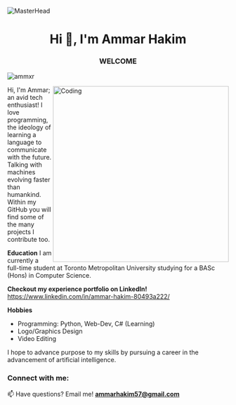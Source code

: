 ![MasterHead](https://i.ibb.co/D10P9xk/github-Banner.png)
<h1 align="center">Hi 👋, I'm Ammar Hakim </h1>
<h3 align="center">WELCOME</h3>

<p align="left"> <img src="https://komarev.com/ghpvc/?username=ammxr&label=Profile%20views&color=819fc9&style=flat-square" alt="ammxr" /> </p>
<img align="right" alt="Coding" width="400" src="https://i.ibb.co/bsXNwwj/mdPic.jpg">
Hi, I'm Ammar; an avid tech enthusiast! I love programming, the ideology of learning a language to communicate with the future. Talking with machines evolving faster than humankind. Within my GitHub you will find some of the many projects I contribute too.  
  
**Education**
I am currently a full-time student at Toronto Metropolitan University studying for a BASc (Hons) in Computer Science.

**Checkout my experience portfolio on LinkedIn!**
https://www.linkedin.com/in/ammar-hakim-80493a222/

**Hobbies**
- Programming: Python, Web-Dev, C# (Learning)
- Logo/Graphics Design
- Video Editing 

I hope to advance purpose to my skills by pursuing a career in the advancement of artificial intelligence. 




<h3 align="left">Connect with me:</h3>
<p align="left">

📫 Have questions? Email me! **ammarhakim57@gmail.com**
